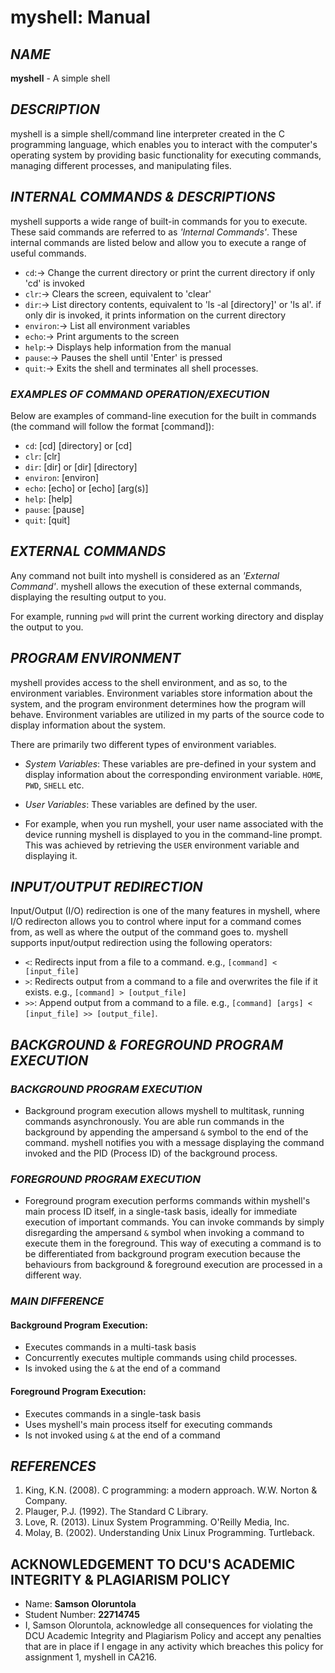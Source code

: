 # myshell: Manual

## *NAME*

**myshell** - A simple shell 

## *DESCRIPTION*

myshell is a simple shell/command line interpreter created in the C programming language, which enables you to interact with the computer's operating system by providing basic functionality for executing commands, managing different processes, and manipulating files. 

## *INTERNAL COMMANDS & DESCRIPTIONS*

myshell supports a wide range of built-in commands for you to execute. These said commands are referred to as *'Internal Commands'*. These internal commands are listed below and allow you to execute a range of useful commands.

* `cd`:-> Change the current directory or print the current directory if only 'cd' is invoked
*  `clr`:-> Clears the screen, equivalent to 'clear'
* `dir`:-> List directory contents, equivalent to 'ls -al [directory]' or 'ls al'. if only dir is invoked, it prints information on the current directory
* `environ`:-> List all environment variables
* `echo`:-> Print arguments to the screen
* `help`:-> Displays help information from the manual
* `pause`:-> Pauses the shell until 'Enter' is pressed
* `quit`:-> Exits the shell and terminates all shell processes.

### *EXAMPLES OF COMMAND OPERATION/EXECUTION*

Below are examples of command-line execution for the built in commands (the command will follow the format [command]):

- `cd`:  [cd] [directory] or [cd]
- `clr`: [clr]
- `dir`: [dir] or [dir] [directory]
- `environ`: [environ]
- `echo`: [echo] or [echo] [arg(s)]
- `help`: [help]
- `pause`: [pause]
- `quit`: [quit]

## *EXTERNAL COMMANDS*

Any command not built into myshell is considered as an *'External Command'*. myshell allows the execution of these external commands, displaying the resulting output to you. 

For example, running `pwd` will print the current working directory and display the output to you.

## *PROGRAM ENVIRONMENT*

myshell provides access to the shell environment, and as so, to the environment variables. Environment variables store information about the system, and the program environment determines how the program will behave. Environment variables are utilized in my parts of the source code to display information about the system.

There are primarily two different types of environment variables.

* *System Variables*: These variables are pre-defined in your system and display information about the corresponding environment variable. `HOME`, `PWD`, `SHELL` etc.

* *User Variables*: These variables are defined by the user.

- For example, when you run myshell, your user name associated with the device running myshell is displayed to you in the command-line prompt. This was achieved by retrieving the `USER` environment variable and displaying it.

## *INPUT/OUTPUT REDIRECTION*

Input/Output (I/O) redirection is one of the many features in myshell, where I/O redirecton allows you to control where input for a command comes from, as well as where the output of the command goes to. myshell supports input/output redirection using the following operators:

* `<`: Redirects input from a file to a command. e.g., `[command] < [input_file]`
* `>`: Redirects output from a command to a file and overwrites the file if it exists. e.g., `[command] > [output_file]`
* `>>`: Append output from a command to a file. e.g., `[command] [args] < [input_file] >> [output_file]`.

## *BACKGROUND & FOREGROUND PROGRAM EXECUTION*

### *BACKGROUND PROGRAM EXECUTION*
       
* Background program execution allows myshell to multitask, running commands asynchronously. You are able run commands in the background by appending the ampersand `&` symbol to the end of the command. myshell notifies you with a message displaying the command invoked and the PID (Process ID) of the background process.

### *FOREGROUND PROGRAM EXECUTION*

* Foreground program execution performs commands within myshell's main process ID itself, in a single-task basis, ideally for immediate execution of important commands. You can invoke commands by simply disregarding the ampersand `&` symbol when invoking a command to execute them in the foreground. This way of executing a command is to be differentiated from background program execution because the behaviours from background & foreground execution are processed in a different way.

### *MAIN DIFFERENCE*
       
#### **Background Program Execution**: 

- Executes commands in a multi-task basis 
- Concurrently executes multiple commands using child processes.
- Is invoked using the `&` at the end of a command

#### **Foreground Program Execution**: 

- Executes commands in a single-task basis
- Uses myshell's main process itself for executing commands
- Is not invoked using `&` at the end of a command

## *REFERENCES*

1. King, K.N. (2008). C programming: a modern approach. W.W. Norton & Company.
2. Plauger, P.J. (1992). The Standard C Library.
3. Love, R. (2013). Linux System Programming. O'Reilly Media, Inc.
4. Molay, B. (2002). Understanding Unix Linux Programming. Turtleback.

## **ACKNOWLEDGEMENT TO DCU'S ACADEMIC INTEGRITY & PLAGIARISM POLICY**

- Name: **Samson Oloruntola**
- Student Number: **22714745**
- I, Samson Oloruntola, acknowledge all consequences for violating the DCU Academic Integrity and Plagiarism Policy and accept any penalties that are in place if I engage in any activity which breaches this policy for assignment 1, myshell in CA216.
